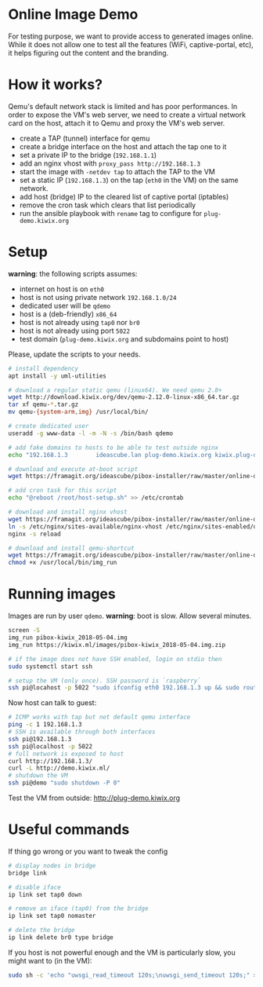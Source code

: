 Online Image Demo
===

For testing purpose, we want to provide access to generated images online. While it does not allow one to test all the features (WiFi, captive-portal, etc), it helps figuring out the content and the branding.

# How it works?

Qemu's default network stack is limited and has poor performances. In order to expose the VM's web server, we need to create a virtual network card on the host, attach it to Qemu and proxy the VM's web server.

* create a TAP (tunnel) interface for qemu
* create a bridge interface on the host and attach the tap one to it
* set a private IP to the bridge (`192.168.1.1`)
* add an nginx vhost with `proxy_pass http://192.168.1.3`
* start the image with `-netdev tap` to attach the TAP to the VM
 * set a static IP (`192.168.1.3`) on the tap (`eth0` in the VM) on the same network.
 * add host (bridge) IP to the cleared list of captive portal (iptables)
 * remove the cron task which clears that list periodically
 * run the ansible playbook with `rename` tag to configure for `plug-demo.kiwix.org`

# Setup

**warning**: the following scripts assumes:

* internet on host is on `eth0`
* host is not using private network `192.168.1.0/24`
* dedicated user will be `qdemo`
* host is a (deb-friendly) `x86_64`
* host is not already using `tap0` nor `br0`
* host is not already using port `5022`
* test domain (`plug-demo.kiwix.org` and subdomains point to host)

Please, update the scripts to your needs.


``` sh
# install dependency
apt install -y uml-utilities

# download a regular static qemu (linux64). We need qemu 2.8+
wget http://download.kiwix.org/dev/qemu-2.12.0-linux-x86_64.tar.gz
tar xf qemu-*.tar.gz
mv qemu-{system-arm,img} /usr/local/bin/

# create dedicated user
useradd -g www-data -l -m -N -s /bin/bash qdemo

# add fake domains to hosts to be able to test outside nginx
echo "192.168.1.3        ideascube.lan plug-demo.kiwix.org kiwix.plug-demo.kiwix.org khanacademy.plug-demo.kiwix.org aflatoun.plug-demo.kiwix.org edupi.plug-demo.kiwix.org wikifundi.plug-demo.kiwix.org sites.plug-demo.kiwix.org plug-demo kiwix.plug-demo khanacademy.plug-demo aflatoun.plug-demo edupi.plug-demo wikifundi.plug-demo sites.plug-demo" >> /etc/hosts

# download and execute at-boot script
wget https://framagit.org/ideascube/pibox-installer/raw/master/online-demo/host-setup.sh -O /root/host-setup.sh && sh /root/host-setup.sh

# add cron task for this script
echo "@reboot /root/host-setup.sh" >> /etc/crontab

# download and install nginx vhost
wget https://framagit.org/ideascube/pibox-installer/raw/master/online-demo/nginx-vhost -O /etc/nginx/sites-available/demo.kiwix.ml
ln -s /etc/nginx/sites-available/nginx-vhost /etc/nginx/sites-enabled/demo.kiwix.ml
nginx -s reload

# download and install qemu-shortcut
wget https://framagit.org/ideascube/pibox-installer/raw/master/online-demo/img_run -O /usr/local/bin/img_run
chmod +x /usr/local/bin/img_run
```

# Running images

Images are run by user `qdemo`. **warning**: boot is slow. Allow several minutes.

``` sh
screen -S
img_run pibox-kiwix_2018-05-04.img
img_run https://kiwix.ml/images/pibox-kiwix_2018-05-04.img.zip

# if the image does not have SSH enabled, login on stdio then
sudo systemctl start ssh

# setup the VM (only once). SSH password is `raspberry`
ssh pi@locahost -p 5022 "sudo ifconfig eth0 192.168.1.3 up && sudo route add default gw 192.168.1.1 && wget https://framagit.org/ideascube/pibox-installer/raw/image/online-demo/guest-setup.sh -O /tmp/guest-setup.sh && sudo sh /tmp/guest-setup.sh"
```

Now host can talk to guest:

``` sh
# ICMP works with tap but not default qemu interface
ping -c 1 192.168.1.3
# SSH is available through both interfaces
ssh pi@192.168.1.3
ssh pi@localhost -p 5022
# full network is exposed to host
curl http://192.168.1.3/
curl -L http://demo.kiwix.ml/
# shutdown the VM
ssh pi@demo "sudo shutdown -P 0"
```

Test the VM from outside: http://plug-demo.kiwix.org

# Useful commands

If thing go wrong or you want to tweak the config

``` sh
# display nodes in bridge
bridge link

# disable iface
ip link set tap0 down

# remove an iface (tap0) from the bridge
ip link set tap0 nomaster

# delete the bridge
ip link delete br0 type bridge
```

If you host is not powerful enough and the VM is particularly slow, you might want to (in the VM):

``` sh
sudo sh -c 'echo "uwsgi_read_timeout 120s;\nuwsgi_send_timeout 120s;" >> /var/ideascube/uwsgi_params && nginx -s reload'
```
